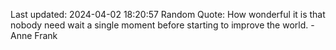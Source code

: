 Last updated: 2024-04-02 18:20:57
Random Quote: How wonderful it is that nobody need wait a single moment before starting to improve the world. - Anne Frank